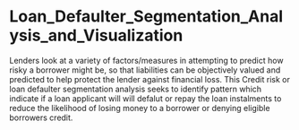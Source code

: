 # Loan_Defaulter_Segmentation_Analysis_and_Visualization

Lenders look at a variety of factors/measures in attempting to predict how risky a borrower might be, so that liabilities can be objectively valued and predicted to help protect the lender against financial loss. This Credit risk or loan defaulter segmentation analysis seeks to identify pattern which indicate if a loan applicant will will defalut or repay the loan instalments to reduce the likelihood of losing money to a borrower or denying eligible borrowers credit.
